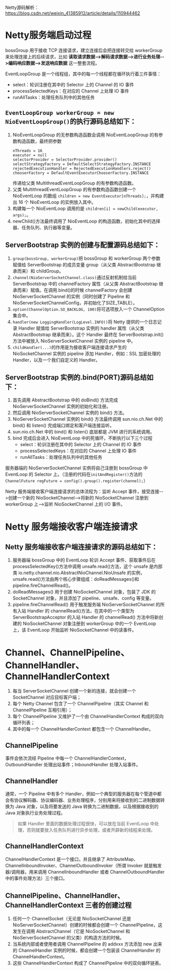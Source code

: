 Netty源码解析：https://blog.csdn.net/weixin_41385912/article/details/110944462

# Netty服务端启动过程
bossGroup 用于接收 TCP 连接请求，建立连接后会把连接转交给 workerGroup 来处理连接上的后续请求，比如 **读取请求数据-->解码请求数据-->进行业务处理-->编码响应数据-->发送响应数据** 这一整套流程。

EventLoopGroup 是一个线程组，其中的每一个线程都在循环执行着三件事情：
- select：轮训注册在其中的 Selector 上的 Channel 的 IO 事件
- processSelectedKeys：在对应的 Channel 上处理 IO 事件
- runAllTasks：处理任务队列中的其他任务

## `EventLoopGroup workerGroup = new NioEventLoopGroup()`的执行源码总结如下：
1. NioEventLoopGroup 的无参数构造函数会调用 NioEventLoopGroup 的有参数构造函数，最终把参数
    ```
    nThreads = 16
    executor = null
    selectorProvider = SelectorProvider.provider()
    selectStrategyFactory = DefaultSelectStrategyFactory.INSTANCE
    rejectedExecutionHandler = RejectedExecutionHandlers.reject()
    chooserFactory = DefaultEventExecutorChooserFactory.INSTANCE
    ```
    传递给父类 MultithreadEventLoopGroup 的有参数构造函数。
2. 父类 MultithreadEventLoopGroup 的有参数构造函数创建一个 NioEventLoop 的数组 `children = new EventExecutor[nThreads];`，并构建出 16 个 NioEventLoop 的实例放入其中。
3. 构建每一个 NioEventLoop 调用的是 `children[i] = newChild(executor, args);`。
4. newChild()方法最终调用了 NioEventLoop 的构造函数，初始化其中的选择器、任务队列、执行器等变量。

## ServerBootstrap 实例的创建与配置源码总结如下：
1. `group(bossGroup, workerGroup)`把 bossGroup 和 workerGroup 两个参数赋值给 ServerBootstrap 的成员变量 group（从父类 AbstractBootstrap 继承而来）和 childGroup。
2. `channel(NioServerSocketChannel.class)`通过反射机制给当前 ServerBootstrap 中的 channelFactory 属性（从父类 AbstractBootstrap 继承而来）赋值。在调用.bind()的时候 channelFactory 会创建 NioServerSocketChannel 的实例（同时创建了 Pipeline 和 NioServerSocketChannelConfig，并初始化了SIZE_TABLE）。
3. `option(ChannelOption.SO_BACKLOG, 100)`将可选项放入一个 ChannelOption 集合中。
4. `handler(new LoggingHandler(LogLevel.INFO))`将 Netty 提供的一个日志记录 Handler 赋值给 ServerBootstrap 实例的 handler 属性（从父类 AbstractBootstrap 继承而来）。这个 Handler 最终在 ServerBootstrap.init()方法中被放入 NioServerSocketChannel 实例的 pipeline 中。
5. `childHandler(...)`的作用是为接收客户端连接请求产生的 NioSocketChannel 实例的 pipeline 添加 Handler，例如：SSL 加密处理的 Handler，以及一个我们自定义的 Handler。

## ServerBootstrap 实例的.bind(PORT)源码总结如下：
1. 首先调用 AbstractBootstrap 中的 doBind() 方法完成 NioServerSocketChannel 实例的初始化和注册。
2. 然后调用 NioServerSocketChannel 实例的 bind() 方法。
3. NioServerSocketChannel 实例的 bind() 方法最终调用 sun.nio.ch.Net 中的 bind() 和 listen() 完成端口绑定和客户端连接监听。
4. sun.nio.ch.Net 中的 bind() 和 listen() 底层都是 JVM 进行的系统调用。
5. bind 完成后会进入 NioEventLoop 中的死循环，不断执行以下三个过程
   - select：轮训注册在其中的 Selector 上的 Channel 的 IO 事件
   - processSelectedKeys：在对应的 Channel 上处理 IO 事件
   - runAllTasks：处理任务队列中的其他任务

服务器端的 NioServerSocketChannel 实例将自己注册到 bossGroup 中 EventLoop 的 Selector 上。（注册的代码在`initAndRegister()`方法的`ChannelFuture regFuture = config().group().register(channel);`）

Netty 服务端接收客户端连接请求的总体流程为：监听 Accept 事件，接受连接-->创建一个新的 NioSocketChannel-->将新的 NioSocketChannel 注册到 workerGroup 上-->监听 NioSocketChannel 上的 I/O 事件。

# Netty 服务端接收客户端连接请求
## Netty 服务端接收客户端连接请求的源码总结如下：
1. 服务器端 bossGroup 中的 EventLoop 轮训 Accept 事件、获取事件后在 processSelectedKey()方法中调用 unsafe.read()方法，这个 unsafe 是内部类 io.netty.channel.nio.AbstractNioChannel.NioUnsafe 的实例，unsafe.read()方法由两个核心步骤组成：doReadMessages()和 pipeline.fireChannelRead()。
2. doReadMessages() 用于创建 NioSocketChannel 对象，包装了 JDK 的 SocketChannel 对象，并且添加了 pipeline、unsafe、config 等变量。
3. pipeline.fireChannelRead() 用于触发服务端 NioServerSocketChannel 的所有入站 Handler 的 channelRead()方法，在其中的一个类型为 ServerBootstrapAcceptor 的入站 Handler 的 channelRead() 方法中将新创建的 NioSocketChannel 对象注册到 workerGroup 中的一个 EventLoop 上，该 EventLoop 开始监听 NioSocketChannel 中的读事件。

# Channel、ChannelPipeline、ChannelHandler、ChannelHandlerContext
1. 每当 ServerSocketChannel 创建一个新的连接，就会创建一个 SocketChannel 对应目标客户端；
2. 每个 Netty Channel 包含了一个 ChannelPipeline（其实 Channel 和 ChannelPipeline 互相引用）；
3. 每个 ChannelPipeline 又维护了一个由 ChannelHandlerContext 构成的双向循环列表；
4. 其中的每一个 ChannelHandlerContext 都包含一个 ChannelHandler。

## ChannelPipeline
事件会依次流经 Pipeline 中每一个 ChannelHandlerContext，OutboundHandler 处理出站事件；InboundHandler 处理入站事件。

## ChannelHandler
通常，一个 Pipeline 中有多个 Handler，例如一个典型的服务器在每个管道中都会有协议解码器、协议编码器、业务处理程序，分别用来将接收到的二进制数据转换为 Java 对象，以及将要发送的 Java 转换为二进制数据，以及根据接收到的 Java 对象执行业务处理过程。

> 如果 Handler 里面的数据处理过程很快，可以放在当前 EventLoop 中处理，否则就要放入任务队列进行异步处理，或者开辟新的线程来处理。

## ChannelHandlerContext
ChannelHandlerContext 是一个接口，并且继承了 AttributeMap、ChannelInboundInvoker、ChannelOutboundInvoker（所谓 Invoker 就是触发器/调用器，用来调用 ChannelInboundHandler 或者 ChannelOutboundHandler 中的事件处理方法）三个接口。

## ChannelPipeline、ChannelHandler、ChannelHandlerContext 三者的创建过程
1. 任何一个 ChannelSocket（无论是 NioSocketChannel 还是 NioServerSocketChannel）创建的时候都会创建一个 ChannelPipeline，这发生在调用 AbstractChannel（它是 NioSocketChannel 和 NioServerSocketChannel 的父类）的构造方法的时候。
2. 当系统内部或者使用者调用 ChannelPipeline 的 addxxx 方法添加 new 出来的 ChannelHandler 实例的时候，都会创建一个包装该 ChannelHandler 的 ChannelHandlerContext。
3. 这些 ChannelHandlerContext 构成了 ChannelPipeline 中的双向循环链表。